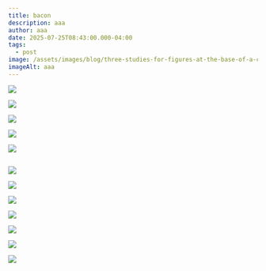 ```yaml
---
title: bacon
description: aaa
author: aaa
date: 2025-07-25T08:43:00.000-04:00
tags:
  - post
image: /assets/images/blog/three-studies-for-figures-at-the-base-of-a-crucifixion-francis-bacon.jpg
imageAlt: aaa
---
```

![](/assets/images/blog/1x-1.webp)

![](/assets/images/blog/466-100.jpg)

![](/assets/images/blog/4371e6_688c53428c24409eab6e6b3d78d06c2b~mv2.jpg)

![](/assets/images/blog/23775.jpeg)

![](/assets/images/blog/almhp943gm2o_2400x2400.jpg)

![]()

![](/assets/images/blog/bacon-francis-_portrait-1968.jpg)

![](/assets/images/blog/francis-bacon.jpg)

![](/assets/images/blog/francis-bacon-study-for-the-nurse-from-battleship-potemkin-1957.jpg)

![](/assets/images/blog/francis-bacon-the-beauty-of-meat-30.jpg)

![](/assets/images/blog/jameshymangallery-francis-bacon-triptych-august-1972-right-panel-1989.webp)

![](/assets/images/blog/svpdi8hhbbae_2400x2400.jpg)

![](/assets/images/blog/w1siziisije1mteynsjdlfsiccisimnvbnzlcnqilcitcxvhbgl0esa5mcatcmvzaxplidiwmdb4mjawmfx1mdazzsjdxq.jpg)
